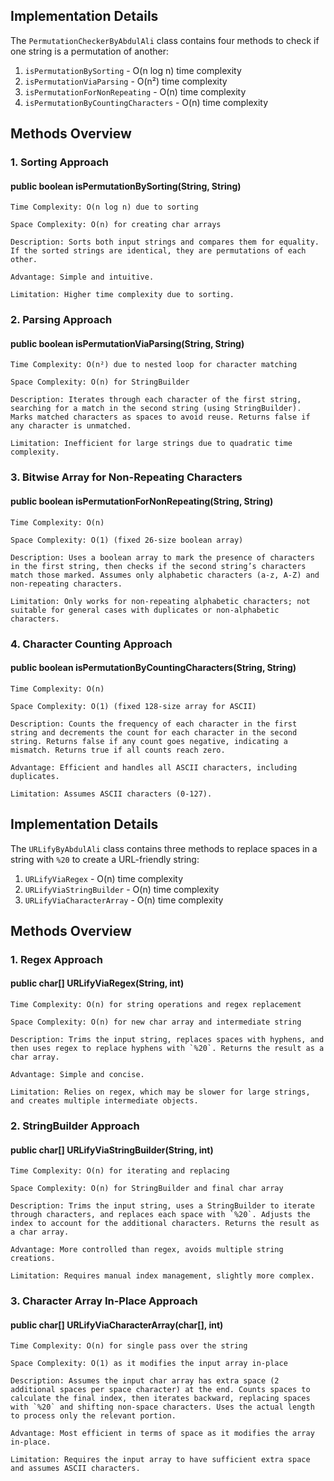 ## Implementation Details

The `PermutationCheckerByAbdulAli` class contains four methods to check if one string is a permutation of another:

1. `isPermutationBySorting` - O(n log n) time complexity
2. `isPermutationViaParsing` - O(n²) time complexity
3. `isPermutationForNonRepeating` - O(n) time complexity
4. `isPermutationByCountingCharacters` - O(n) time complexity

## Methods Overview

### 1. Sorting Approach

#### public boolean isPermutationBySorting(String, String)

    Time Complexity: O(n log n) due to sorting

    Space Complexity: O(n) for creating char arrays

    Description: Sorts both input strings and compares them for equality. If the sorted strings are identical, they are permutations of each other.

    Advantage: Simple and intuitive.

    Limitation: Higher time complexity due to sorting.

### 2. Parsing Approach

#### public boolean isPermutationViaParsing(String, String)

    Time Complexity: O(n²) due to nested loop for character matching

    Space Complexity: O(n) for StringBuilder

    Description: Iterates through each character of the first string, searching for a match in the second string (using StringBuilder). Marks matched characters as spaces to avoid reuse. Returns false if any character is unmatched.

    Limitation: Inefficient for large strings due to quadratic time complexity.

### 3. Bitwise Array for Non-Repeating Characters

#### public boolean isPermutationForNonRepeating(String, String)

    Time Complexity: O(n)

    Space Complexity: O(1) (fixed 26-size boolean array)

    Description: Uses a boolean array to mark the presence of characters in the first string, then checks if the second string’s characters match those marked. Assumes only alphabetic characters (a-z, A-Z) and non-repeating characters.

    Limitation: Only works for non-repeating alphabetic characters; not suitable for general cases with duplicates or non-alphabetic characters.

### 4. Character Counting Approach

#### public boolean isPermutationByCountingCharacters(String, String)

    Time Complexity: O(n)

    Space Complexity: O(1) (fixed 128-size array for ASCII)

    Description: Counts the frequency of each character in the first string and decrements the count for each character in the second string. Returns false if any count goes negative, indicating a mismatch. Returns true if all counts reach zero.

    Advantage: Efficient and handles all ASCII characters, including duplicates.

    Limitation: Assumes ASCII characters (0-127).


## Implementation Details

The `URLifyByAbdulAli` class contains three methods to replace spaces in a string with `%20` to create a URL-friendly string:

1. `URLifyViaRegex` - O(n) time complexity
2. `URLifyViaStringBuilder` - O(n) time complexity
3. `URLifyViaCharacterArray` - O(n) time complexity

## Methods Overview

### 1. Regex Approach

#### public char[] URLifyViaRegex(String, int)

    Time Complexity: O(n) for string operations and regex replacement

    Space Complexity: O(n) for new char array and intermediate string

    Description: Trims the input string, replaces spaces with hyphens, and then uses regex to replace hyphens with `%20`. Returns the result as a char array.

    Advantage: Simple and concise.

    Limitation: Relies on regex, which may be slower for large strings, and creates multiple intermediate objects.

### 2. StringBuilder Approach

#### public char[] URLifyViaStringBuilder(String, int)

    Time Complexity: O(n) for iterating and replacing

    Space Complexity: O(n) for StringBuilder and final char array

    Description: Trims the input string, uses a StringBuilder to iterate through characters, and replaces each space with `%20`. Adjusts the index to account for the additional characters. Returns the result as a char array.

    Advantage: More controlled than regex, avoids multiple string creations.

    Limitation: Requires manual index management, slightly more complex.

### 3. Character Array In-Place Approach

#### public char[] URLifyViaCharacterArray(char[], int)

    Time Complexity: O(n) for single pass over the string

    Space Complexity: O(1) as it modifies the input array in-place

    Description: Assumes the input char array has extra space (2 additional spaces per space character) at the end. Counts spaces to calculate the final index, then iterates backward, replacing spaces with `%20` and shifting non-space characters. Uses the actual length to process only the relevant portion.

    Advantage: Most efficient in terms of space as it modifies the array in-place.

    Limitation: Requires the input array to have sufficient extra space and assumes ASCII characters.